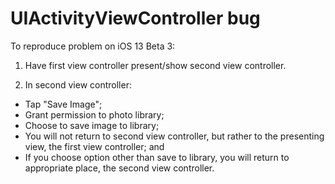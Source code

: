 #  UIActivityViewController bug

To reproduce problem on iOS 13 Beta 3:

1. Have first view controller present/show second view controller.

2. In second view controller:

- Tap "Save Image";
 - Grant permission to photo library;
 - Choose to save image to library;
 - You will not return to second view controller, but rather to the presenting view, the first view controller; and
 - If you choose option other than save to library, you will return to appropriate place, the second view controller.
